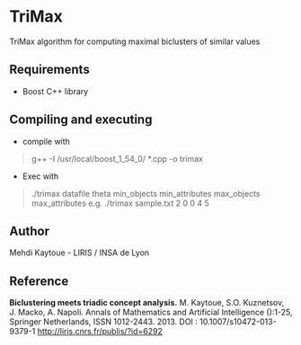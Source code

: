 TriMax
======

TriMax algorithm for computing maximal biclusters of similar values

Requirements
----------
* Boost C++ library

Compiling and executing
---------

* compile with 

> g++ -I /usr/local/boost_1_54_0/ *.cpp -o trimax

* Exec with 

> ./trimax datafile theta min_objects min_attributes max_objects max_attributes
> e.g. ./trimax sample.txt 2 0 0 4 5

Author
----------
Mehdi Kaytoue - LIRIS / INSA de Lyon


Reference 
----------
**Biclustering meets triadic concept analysis.**
M. Kaytoue, S.O. Kuznetsov, J. Macko, A. Napoli. 
Annals of Mathematics and Artificial Intelligence ():1-25, 
Springer Netherlands, ISSN 1012-2443.   2013.
DOI : 10.1007/s10472-013-9379-1
http://liris.cnrs.fr/publis/?id=6292
